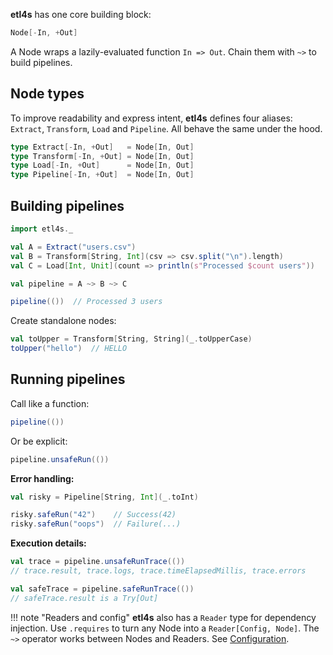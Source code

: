 **etl4s** has one core building block:
```scala
Node[-In, +Out]
```
A Node wraps a lazily-evaluated function `In => Out`. Chain them with `~>` to build pipelines.

## Node types
To improve readability and express intent, **etl4s** defines four aliases: `Extract`, `Transform`, `Load` and `Pipeline`. All behave the same under the hood.

```scala
type Extract[-In, +Out]   = Node[In, Out]
type Transform[-In, +Out] = Node[In, Out]
type Load[-In, +Out]      = Node[In, Out]
type Pipeline[-In, +Out]  = Node[In, Out]
```

## Building pipelines
```scala
import etl4s._

val A = Extract("users.csv")
val B = Transform[String, Int](csv => csv.split("\n").length)
val C = Load[Int, Unit](count => println(s"Processed $count users"))

val pipeline = A ~> B ~> C

pipeline(())  // Processed 3 users
```

Create standalone nodes:
```scala
val toUpper = Transform[String, String](_.toUpperCase)
toUpper("hello")  // HELLO
```

## Running pipelines
Call like a function:
```scala
pipeline(())
```

Or be explicit:
```scala
pipeline.unsafeRun(())
```

**Error handling:**
```scala
val risky = Pipeline[String, Int](_.toInt)

risky.safeRun("42")    // Success(42)
risky.safeRun("oops")  // Failure(...)
```

**Execution details:**
```scala
val trace = pipeline.unsafeRunTrace(())
// trace.result, trace.logs, trace.timeElapsedMillis, trace.errors

val safeTrace = pipeline.safeRunTrace(())
// safeTrace.result is a Try[Out]
```

!!! note "Readers and config"
    **etl4s** also has a `Reader` type for dependency injection. Use `.requires` to turn any Node into a `Reader[Config, Node]`. The `~>` operator works between Nodes and Readers. See [Configuration](config.md).